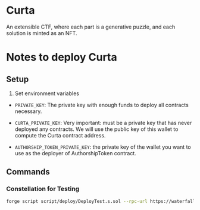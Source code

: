 # Curta

An extensible CTF, where each part is a generative puzzle, and each solution is minted as an NFT.

# Notes to deploy Curta

## Setup

1. Set environment variables

- `PRIVATE_KEY`: The private key with enough funds to deploy all contracts necessary. 

- `CURTA_PRIVATE_KEY`: Very important: must be a private key that has never deployed any contracts. We will use the public key of this wallet to compute the Curta contract address.

- `AUTHORSHIP_TOKEN_PRIVATE_KEY`: the private key of the wallet you want to use as the deployer of AuthorshipToken contract.

## Commands

### Constellation for Testing

```bash
forge script script/deploy/DeployTest.s.sol --rpc-url https://waterfall.constellationchain.xyz/http --broadcast --legacy --sender 0xf39fd6e51aad88f6f4ce6ab8827279cfffb92266
```

